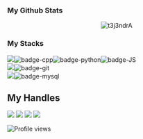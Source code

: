 ### My Github Stats
<p align="center"> <img src="https://github-readme-stats.vercel.app/api?username=t3j3ndrA&show_icons=true&count_private=true&theme=dark" alt="t3j3ndrA" />

### My Stacks
<img src="https://img.shields.io/badge/Languages-151515?style=for-the-badge&logo=plex&logoColor=FFFFFF">![badge-cpp](https://img.shields.io/badge/c%2B%2B-151515?style=for-the-badge&logo=c%2B%2B&logoColor=79740e&labelColor=151515)![badge-python](https://img.shields.io/badge/python-151515?style=for-the-badge&logo=python&logoColor=79740e&labelColor=151515)![badge-JS](https://img.shields.io/badge/js-151515?style=for-the-badge&logo=js&logoColor=79740e&labelColor=151515) <br/>
<img src="https://img.shields.io/badge/Frameworks-151515?style=for-the-badge&logo=IPFS&logoColor=FFFFFF">![badge-git](https://img.shields.io/badge/git-151515?style=for-the-badge&logo=git&logoColor=79740e&labelColor=151515) <br/>
<img src="https://img.shields.io/badge/Database-151515?style=for-the-badge&logo=Redis&logoColor=FFFFFF">![badge-mysql](https://img.shields.io/badge/mysql-151515?style=for-the-badge&logo=mysql&logoColor=79740e&labelColor=151515)

## My Handles
 [<img src="https://img.shields.io/badge/TEJENDRA%20DHANANI-151515?style=for-the-badge&logo=linkedin&logoColor=white">](https://www.linkedin.com/in/dhanani-tejendra-b87351210/)
 [<img src="https://img.shields.io/badge/t3j3ndrA-151515?style=for-the-badge&logo=SVG&logoColor=79740e">](https://profile-summary-for-github.com/user/t3j3ndrA) 
 [<img src="https://img.shields.io/badge/t3j?style=for-the-badge&logo=SVG&logoColor=79740e">](https://codeforces.com/profile/t3j) 
 [<img src="https://img.shields.io/badge/t3j3ndra?style=for-the-badge&logo=SVG&logoColor=79740e">](https://www.codechef.com/users/t3j3ndra) 

![Profile views](https://gpvc.arturio.dev/t3j3ndrA)
